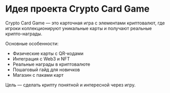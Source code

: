 # Идея проекта Crypto Card Game

Crypto Card Game — это карточная игра с элементами криптовалют, где игроки коллекционируют уникальные карты и получают реальные крипто-награды.

Основные особенности:
- Физические карты с QR-кодами
- Интеграция с Web3 и NFT
- Реальные награды в криптовалюте
- Пошаговый гайд для новичков
- Магазин с паками карт

Цель — сделать крипту понятной и интересной через игру.


